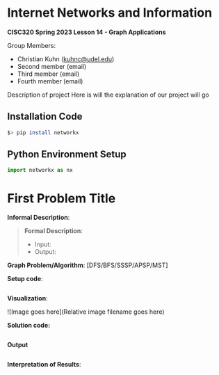 # Internet Networks and Information

**CISC320 Spring 2023 Lesson 14 - Graph Applications**

Group Members:
* Christian Kuhn  (kuhnc@udel.edu)
* Second member (email)
* Third member (email)
* Fourth member (email)

Description of project
Here is will the explanation of our project will go 
## Installation Code

```sh
$> pip install networkx
```

## Python Environment Setup

```python
import networkx as nx
```

# First Problem Title

**Informal Description**: 

> **Formal Description**:
>  * Input:
>  * Output:

**Graph Problem/Algorithm**: [DFS/BFS/SSSP/APSP/MST]


**Setup code**:

```python
```

**Visualization**:

![Image goes here](Relative image filename goes here)

**Solution code:**

```python
```

**Output**

```
```

**Interpretation of Results**:

